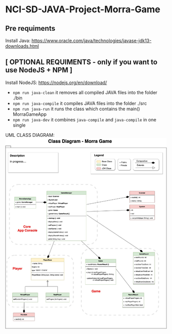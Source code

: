 # NCI-SD-JAVA-Project-Morra-Game

## Pre requiments

Install Java:
https://www.oracle.com/java/technologies/javase-jdk13-downloads.html

## [ OPTIONAL REQUIMENTS - only if you want to use NodeJS + NPM ]

Install NodeJS:
https://nodejs.org/en/download/

-   `npm run java-clean` it removes all compiled JAVA files into the folder ./bin
-   `npm run java-compile` it compiles JAVA files into the folder ./src
-   `npm run java-run` it runs the class which contains the main() MorraGameApp
-   `npm run java-dev` it combines `java-compile` and `java-compile` in one single

UML CLASS DIAGRAM:
![UML CLASS DIAGRAM](./docs/game-morra-diagram.jpg "UML CLASS DIAGRAM")
